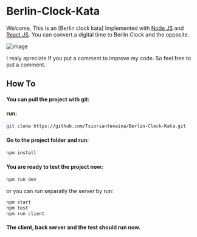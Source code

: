 # Berlin-Clock-Kata

Welcome, This is an [Berlin clock kata] Implemented with [Node JS](https://nodejs.org) and [React JS](https://reactjs.org/). You can convert a digital time to Berlin Clock and the opposite.

![image](https://user-images.githubusercontent.com/41894196/192054817-8ea00cd9-5b46-4c70-aeb9-6ecabf1db8bf.png)

I realy apreciate If you put a comment to improve my code. So feel free to put a comment.

## How To
#### You can pull the project with git:
#### run:
```sh
git clone https://github.com/Tsioriantenaina/Berlin-Clock-Kata.git
```
#### Go to the project folder and run:
```sh
npm install
```
#### You are ready to test the project now:
```sh
npm run dev
```
or you can run separatly the server by run:
```sh
npm start
npm test
npm run client
```
#### The client, back server and the test should run now.
